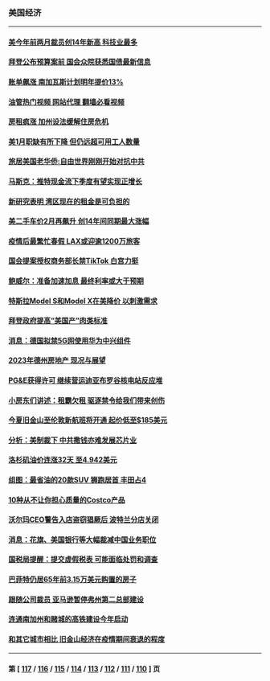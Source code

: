### 美国经济
---
#### [美今年前两月裁员创14年新高 科技业最多](../../pages/ncid1078158/n13946760.md?03100845) 
#### [拜登公布预算案前 国会众院获悉国债最新信息](../../pages/ncid1078158/n13945949.md?03100845) 
#### [账单飙涨 南加瓦斯计划明年提价13%](../../pages/ncid1078158/n13945995.md?03100845) 
#### [油管热门视频 网站代理 翻墙必看视频](http://138.2.39.72:81/youtube.html?epic-marker?03100845)
#### [房租疯涨 加州设法缓解住房危机](../../pages/ncid1078158/n13945985.md?03100845) 
#### [美1月职缺有所下降 但仍远超可用工人数量](../../pages/ncid1078158/n13945946.md?03100845) 
#### [旅居美国老华侨:自由世界刚刚开始对抗中共](../../pages/ncid1078158/n13945450.md?03100845) 
#### [马斯克：推特现金流下季度有望实现正增长](../../pages/ncid1078158/n13945326.md?03100845) 
#### [新研究表明  湾区现在的租金是可负担的](../../pages/ncid1078158/n13945375.md?03100845) 
#### [美二手车价2月再飙升 创14年间同期最大涨幅](../../pages/ncid1078158/n13945274.md?03100845) 
#### [疫情后最繁忙春假 LAX或迎逾1200万旅客](../../pages/ncid1078158/n13945273.md?03100845) 
#### [国会提案授权商务部长禁TikTok 白宫力挺](../../pages/ncid1078158/n13945138.md?03100845) 
#### [鲍威尔：准备加速加息 最终利率或大于预期](../../pages/ncid1078158/n13945064.md?03100845) 
#### [特斯拉Model S和Model X在美降价 以刺激需求](../../pages/ncid1078158/n13944529.md?03100845) 
#### [拜登政府提高“美国产”肉类标准](../../pages/ncid1078158/n13944441.md?03100845) 
#### [消息：德国拟禁5G网使用华为中兴组件](../../pages/ncid1078158/n13944416.md?03100845) 
#### [2023年德州房地产 现况与展望](../../pages/ncid1078158/n13944054.md?03100845) 
#### [PG&E获得许可 继续营运迪亚布罗谷核电站反应堆](../../pages/ncid1078158/n13944031.md?03100845) 
#### [小房东们讲述：租霸欠租  驱逐禁令给我们带来创伤](../../pages/ncid1078158/n13944022.md?03100845) 
#### [今夏旧金山至伦敦新航班将开通 起价低至$185美元](../../pages/ncid1078158/n13944016.md?03100845) 
#### [分析：美制裁下 中共撒钱亦难发展芯片业](../../pages/ncid1078158/n13943934.md?03100845) 
#### [洛杉矶油价连涨32天 至4.942美元](../../pages/ncid1078158/n13943936.md?03100845) 
#### [组图：最省油的20款SUV 狮跑居首 丰田占4](../../pages/ncid1078158/n13929393.md?03100845) 
#### [10种从不让你担心质量的Costco产品](../../pages/ncid1078158/n13942101.md?03100845) 
#### [沃尔玛CEO警告入店盗窃猖厥后 波特兰分店关闭](../../pages/ncid1078158/n13943247.md?03100845) 
#### [消息：花旗、美国银行等大幅裁减中国业务职位](../../pages/ncid1078158/n13943222.md?03100845) 
#### [国税局提醒：提交虚假税表 可能面临处罚和调查](../../pages/ncid1078158/n13942936.md?03100845) 
#### [巴菲特仍居65年前3.15万美元购置的房子](../../pages/ncid1078158/n13942731.md?03100845) 
#### [跟随公司裁员 亚马逊暂停弗州第二总部建设](../../pages/ncid1078158/n13942665.md?03100845) 
#### [连通南加州和赌城的高铁建设今年启动](../../pages/ncid1078158/n13942642.md?03100845) 
#### [和其它城市相比 旧金山经济在疫情期间衰退的程度](../../pages/ncid1078158/n13942218.md?03100845) 

---
#### 第 [ [117](./117.md?03100845) / [116](./116.md?03100845) / [115](./115.md?03100845) / [114](./114.md?03100845) / [113](./113.md?03100845) / [112](./112.md?03100845) / [111](./111.md?03100845) / [110](./110.md?03100845) ] 页
